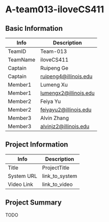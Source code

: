 # A-team013-iloveCS411

## Basic Information

|   Info      |        Description     |
| ----------- | ---------------------- |
| TeamID      |        Team-013        |
| TeamName    |       iloveCS411       |
| Captain     |       Ruipeng Ge       |
| Captain     |  ruipeng4@illinois.edu |
| Member1     |        Lumeng Xu       |
| Member1     |  lumengx2@illinois.edu |
| Member2     |        Feiya Yu        |
| Member2     |  feiyayu2@illinois.edu |
| Member3     |       Alvin Zhang      |
| Member3     |  alvinjz2@illinois.edu |

## Project Information

|   Info      |        Description     |
| ----------- | ---------------------- |
|  Title      |       ProjectTitle     |
| System URL  |      link_to_system    |
| Video Link  |      link_to_video     |

## Project Summary

TODO
